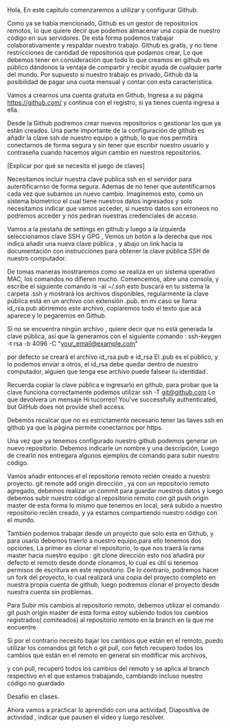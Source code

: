Hola, En este capitulo comenzaremos a utilizar y configurar Github.

Como ya se había mencionado, Github es un gestor de repositorios remotos, lo que quiere decir que podemos almacenar una copia de nuestro código en sus servidores. De esta forma podemos trabajar colaborativamente  y respaldar nuestro trabajo. Github es gratis, y no tiene restricciones de cantidad de repositorios que podamos crear,  Lo que debemos tener en consideración que todo lo que creamos en github es público dándonos la  ventaja de compartir y recibir ayuda de cualquier parte del mundo.  Por supuesto si nuestro trabajo es privado, Github da la posibilidad de pagar una cuota mensual y contar con esta característica.

Vamos a crearnos una cuenta gratuita en Github,
Ingresa a su página https://github.com/  y continua con el registro, si ya tienes cuenta ingresa a ella.

Desde la Github podremos crear nuevos repositorios o gestionar los que ya están creados. Una parte importante de la configuración de github es añadir la clave ssh de nuestro equipo a github, lo que nos permitirá conectarnos de forma segura y sin tener que escribir  nuestro usuario y contraseña cuando hacemos algún cambio en nuestros repositorios.

[Explicar por qué se necesita el juego de claves]

Necesitamos incluir nuestra clave publica ssh en el servidor para autentificarnso de forma segura. Ademas de no tener que autentificarnos cada vez que subamos un nuevo cambio. Imaginemos esto, como un sistema biometrico el cual tiene nuestros datos ingresados y solo necesitamos indicar que vamos acceder, si nuestro datos son erroneos no podremos acceder y nos pediran nuestras credenciales de acceso. 

Vamos a la pestaña de settings en github y luego a la izquierda seleccionamos clave SSH y GPG , Vemos un botón a la derecha que nos indica añadir una nueva clave pública , y abajo un link hacia la documentación con instrucciones para obtener la clave pública SSH de nuestro computador.

De tomas maneras mostraremos como se realiza en un sistema operativo MAC, los comandos no difieren mucho. Comencemos, abre una consola,  y escribe el siguiente comando ls -al ~/.ssh  esto buscará en tu sistema la carpeta .ssh  y mostrará los archivos disponibles, regularmente la clave pública está en un archivo con extensión .pub.  en mi caso se llama id_rsa.pub abriremos este archivo, copiaremos todo el texto que acá aparece y lo pegaremos en Github.

Si no se encuentra ningún archivo , quiere decir que no está generada la clave pública, así que la generamos con el siguiente comando :   ssh-keygen -t rsa -b 4096 -C "your_email@example.com"

por defecto se creará el archivo id_rsa.pub e id_rsa
El .pub es el público, y lo podemos enviar a otros, el id_rsa
debe quedar dentro de nuestro computador, alguien que tenga ese archivo puede falsear tu identidad.

Recuerda copiar la clave pública e ingresarlo en github, para probar que la clave funciona correctamente podemos utilizar ssh -T git@github.com Lo que devolvera un mensaje Hi tucorreo! You've successfully authenticated, but GitHub does not provide shell access.

Debemos recalcar que no es estrictamente necesario tener las llaves ssh en github ya que la página permite conectarnos por https.

Una vez que ya tenemos configurado nuestro github podemos generar un nuevo repositorio.  Debemos indicarle un nombre y una descripción, Luego de crearlo nos entregara algunos ejemplos de comando para subir nuestro código.

Vamos añadir entonces el el repositorio remoto recién creado a nuestro proyecto. git remote add origin dirección ,  ya con un repositorio remoto agregado, debemos realizar un commit para guardar nuestros datos y luego debemos subir nuestro código al repositorio remoto con git push origin master  de esta forma lo mismo que tenemos en local, será subido a nuestro repositorio recién creado, y ya estamos compartiendo nuestro código con el mundo.

También podemos trabajar  desde un proyecto que solo esta en Github, y para usarlo debemos traerlo a nuestro equipo,para ello  tenemos dos opciones, La primer es clonar el repositorio, lo que nos traerá la rama master hacia nuestro equipo : git clone dirección esto nos añadirá por defecto el remoto desde donde clonamos, lo cual es útil si tenemos permisos de escritura en este repositorio. De lo contrario, podremos hacer un fork del proyecto,  lo cual realizará una copia del proyecto completo en nuestra propia cuenta de github, luego podremos clonar el proyecto desde nuestra cuenta sin problemas.

 Para Subir mis cambios al repositorio remoto, debemos utilizar el comando  git push origin master de esta forma estoy subiendo todos los cambios registrados( comiteados) al repositorio remoto en la branch en la que me encuentre.

Si por el contrario necesito bajar los cambios que están en el remoto, puedo utilizar los comandos git fetch  o git pull, con fetch recuperó todos los cambios que están en el remoto en general sin modificar mis archivos, 

y con pull, recuperó todos los cambios del remoto y se aplica al branch respectivo en el que estamos trabajando, cambiando incluso nuestro código no guardado

Desafío en clases.

Ahora vamos a practicar lo aprendido con una actividad,  Diapositiva de actividad , indicar que pausen el video y luego resolver.
